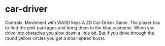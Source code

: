 # car-driver
Controls: Movement with WASD keys
A 2D Car-Driver Game. The player has to find the pink packages and bring them to the blue customer. When you drive into obstacles you slow down a little bit. But if you drive through the round yellow circles you get a small speed boost.
